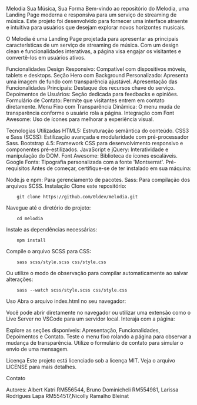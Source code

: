 Melodia
Sua Música, Sua Forma
Bem-vindo ao repositório do Melodia, uma Landing Page moderna e responsiva para um serviço de streaming de música. Este projeto foi desenvolvido para fornecer uma interface atraente e intuitiva para usuários que desejam explorar novos horizontes musicais.


O Melodia é uma Landing Page projetada para apresentar as principais características de um serviço de streaming de música. Com um design clean e funcionalidades interativas, a página visa engajar os visitantes e convertê-los em usuários ativos.

Funcionalidades
Design Responsivo: Compatível com dispositivos móveis, tablets e desktops.
Seção Hero com Background Personalizado: Apresenta uma imagem de fundo com transparência ajustável.
Apresentação das Funcionalidades Principais: Destaque dos recursos chave do serviço.
Depoimentos de Usuários: Seção dedicada para feedbacks e opiniões.
Formulário de Contato: Permite que visitantes entrem em contato diretamente.
Menu Fixo com Transparência Dinâmica: O menu muda de transparência conforme o usuário rola a página.
Integração com Font Awesome: Uso de ícones para melhorar a experiência visual.

Tecnologias Utilizadas
HTML5: Estruturação semântica do conteúdo.
CSS3 e Sass (SCSS): Estilização avançada e modularidade com pré-processador Sass.
Bootstrap 4.5: Framework CSS para desenvolvimento responsivo e componentes pré-estilizados.
JavaScript e jQuery: Interatividade e manipulação do DOM.
Font Awesome: Biblioteca de ícones escaláveis.
Google Fonts: Tipografia personalizada com a fonte 'Montserrat'.
Pré-requisitos
Antes de começar, certifique-se de ter instalado em sua máquina:

Node.js e npm: Para gerenciamento de pacotes.
Sass: Para compilação dos arquivos SCSS.
Instalação
Clone este repositório:

        git clone https://github.com/0ldev/melodia.git
Navegue até o diretório do projeto:


        cd melodia
Instale as dependências necessárias:


        npm install
Compile o arquivo SCSS para CSS:


        sass scss/style.scss css/style.css
Ou utilize o modo de observação para compilar automaticamente ao salvar alterações:


        sass --watch scss/style.scss css/style.css
Uso
Abra o arquivo index.html no seu navegador:

Você pode abrir diretamente no navegador ou utilizar uma extensão como o Live Server no VSCode para um servidor local.
Interaja com a página:

Explore as seções disponíveis: Apresentação, Funcionalidades, Depoimentos e Contato.
Teste o menu fixo rolando a página para observar a mudança de transparência.
Utilize o formulário de contato para simular o envio de uma mensagem.

Licença
Este projeto está licenciado sob a licença MIT. Veja o arquivo LICENSE para mais detalhes.


Contato


Autores: Albert Katri RM556544, Bruno Dominicheli RM554981, Larissa Rodrigues Lapa RM554517,Nicolly Ramalho Bleinat 
